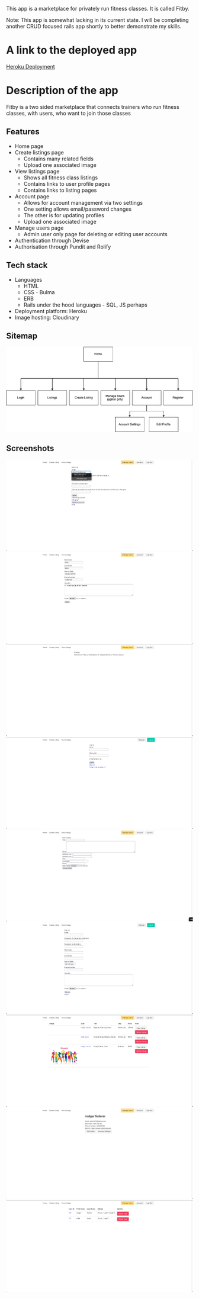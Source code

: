 This app is a marketplace for privately run fitness classes. It is called Fitby.

Note: This app is somewhat lacking in its current state. I will be completing another CRUD focused rails app shortly to better demonstrate my skills.

# A link to the deployed app

[Heroku Deployment](https://fitby-marketplace.herokuapp.com/)

# Description of the app

Fitby is a two sided marketplace that connects trainers who run fitness classes, with users, who want to join those classes

## Features

* Home page
* Create listings page
  * Contains many related fields
  * Upload one associated image
* View listings page
  * Shows all fitness class listings
  * Contains links to user profile pages
  * Contains links to listing pages
* Account page
  * Allows for account management via two settings
  * One setting allows email/password changes
  * The other is for updating profiles
  * Upload one associated image
* Manage users page
  * Admin user only page for deleting or editing user accounts
* Authentication through Devise
* Authorisation through Pundit and Rolify

## Tech stack
* Languages
  * HTML
  * CSS - Bulma
  * ERB
  * Rails under the hood languages - SQL, JS perhaps
* Deployment platform: Heroku
* Image hosting: Cloudinary

## Sitemap

![sitemap](./docs/site_map.png)

## Screenshots

![account settings](./docs/account_settings.png)
![edit profile](./docs/edit_profile.png)
![home page](./docs/home_page.png)
![login](./docs/login.png)
![new listing](./docs/new_listing.png)
![register](./docs/register.png)
![view listings](./docs/view_listings.png)
![view profile](./docs/view_profile.png)
![view users (admin)](./docs/view_users_admin.png)


